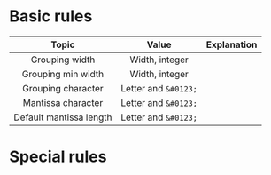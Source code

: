 Basic rules
===========

| Topic                   | Value                | Explanation |
|:-----------------------:|:--------------------:|:-----------:|
| Grouping width          | Width, integer       |             |
| Grouping min width      | Width, integer       |             |
| Grouping character      | Letter and `&#0123;` |             |
| Mantissa character      | Letter and `&#0123;` |             |
| Default mantissa length | Letter and `&#0123;` |             |

Special rules
=============

